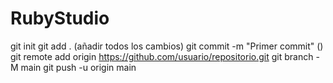 # RubyStudio


git init
git add . (añadir todos los cambios)
git commit -m "Primer commit"  () 
git remote add origin https://github.com/usuario/repositorio.git
git branch -M main
git push -u origin main